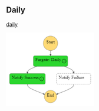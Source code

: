 <br>

## Daily

[daily](https://github.com/repatterning/daily)

<img src='graph.png' alt='Directed Graph' style='width: 47.5%;'>

<br>
<br>

<br>
<br>

<br>
<br>

<br>
<br>
